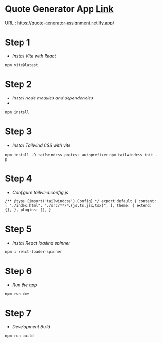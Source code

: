 # Quote Generator App [Link](https://quote-generator-assignment.netlify.app/)

URL : https://quote-generator-assignment.netlify.app/

# Step 1

- *Install Vite with React*

`npm vite@latest`

# Step 2

- *Install node modules and dependencies*
- 
`npm install`

# Step 3

- *Install Tailwind CSS with vite*

`npm install -D tailwindcss postcss autoprefixer`
`npx tailwindcss init -p`
  
# Step 4

- *Configure tailwind.config.js*
  
`/** @type {import('tailwindcss').Config} */
export default {
  content: [
    "./index.html",
    "./src/**/*.{js,ts,jsx,tsx}",
  ],
  theme: {
    extend: {},
  },
  plugins: [],
}`

# Step 5

- *Install React loading spinner*
  
`npm i react-loader-spinner`

# Step 6

- *Run the app*

`npm run dev`

# Step 7

- *Development Build*

`npm run build`
